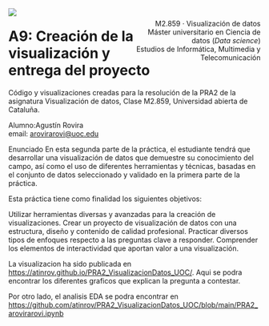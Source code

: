 <html>
   <head>
      <meta charset="utf-8">
      <div style="width: 100%; clear: both;">
          <div style="float: left; width: 50%;">
              <img src="http://www.uoc.edu/portal/_resources/common/imatges/marca_UOC/UOC_Masterbrand.jpg", align="left">
          </div>
          <div style="float: right; width: 50%;">
              <p style="margin: 0; padding-top: 22px; text-align:right;">M2.859 · Visualización de datos </p>
              <p style="margin: 0; text-align:right;">Máster universitario en Ciencia de datos (<i>Data science</i>)</p>
              <p style="margin: 0; text-align:right; padding-button: 100px;">Estudios de Informática, Multimedia y Telecomunicación</p>
          </div>
      </div>

# A9: Creación de la visualización y entrega del proyecto

Código y visualizaciones creadas para la resolución de la PRA2 de la asignatura Visualización de datos, Clase M2.859, Universidad abierta de Cataluña.

Alumno:Agustín Rovira   
email: arovirarovi@uoc.edu   

Enunciado
En esta segunda parte de la práctica, el estudiante tendrá que desarrollar una visualización de datos que demuestre su conocimiento del campo, así como el uso de diferentes herramientas y técnicas, basadas en el conjunto de datos seleccionado y validado en la primera parte de la práctica.

Esta práctica tiene como finalidad los siguientes objetivos:

Utilizar herramientas diversas y avanzadas para la creación de visualizaciones.
Crear un proyecto de visualización de datos con una estructura, diseño y contenido de calidad profesional.
Practicar diversos tipos de enfoques respecto a las preguntas clave a responder.
Comprender los elementos de interactividad que aportan valor a una visualización.


La visualizacion ha sido publicada en https://atinrov.github.io/PRA2_VisualizacionDatos_UOC/. Aqui se podra encontrar los diferentes graficos que explican la pregunta a contestar.

Por otro lado, el analisis EDA se podra encontrar en https://github.com/atinrov/PRA2_VisualizacionDatos_UOC/blob/main/PRA2_arovirarovi.ipynb
